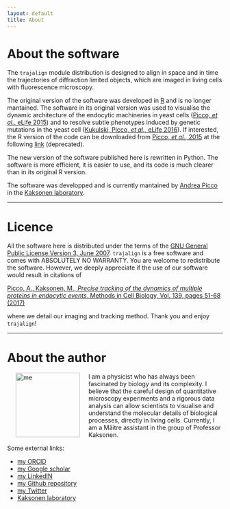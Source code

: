 ```yaml
---
layout: default 
title: About 
---
```

# About the software

The `trajalign` module distribution is designed to align in space and in time the trajectories of diffraction limited objects, which are imaged in living cells with fluorescence microscopy.

The original version of the software was developed in [R](www.cran.org) and is no longer mantained. The software in its original version  was used to visualise the dynamic architecture of the endocytic machineries in yeast cells ([Picco, _et al._, eLife 2015](http://dx.doi.org/10.7554/eLife.04535)) and to resolve subtle phenotypes induced by genetic mutations in the yeast cell ([Kukulski, Picco, _et al._, eLife 2016](http://dx.doi.org/10.7554/eLife.16036)).
If interested, the R version of the code can be downloaded from [Picco, _et al._, 2015](http://dx.doi.org/10.7554/eLife.04535) at the following [link](https://doi.org/10.7554/eLife.04535.024) (deprecated).

The new version of the software published here is rewritten in Python. The software is more efficient, it is easier to use, and its code is much clearer than in its original R version. 

The software was developped and is currently mantained by [Andrea Picco](https://github.com/apicco) in the [Kaksonen laboratory](http://cms.unige.ch/sciences/biochimie/-Marko-Kaksonen-.html).

***

# Licence

All the software here is distributed under the terms of the [GNU General Public License Version 3, June 2007](https://www.gnu.org/licenses/gpl.html). `trajalign` is a free software and comes with ABSOLUTELY NO WARRANTY. You are welcome to redistribute the software. However, we deeply appreciate if the use of our software would result in citations of 

[Picco, A., Kaksonen, M., _Precise tracking of the dynamics of multiple proteins in endocytic events_,  Methods in Cell Biology, Vol. 139, pages 51-68 (2017)](http://www.sciencedirect.com/science/article/pii/S0091679X16301546)

where we detail our imaging and tracking method.
Thank you and enjoy `trajalign`!

***

# About the author

<img src="images/me.jpg" alt="me" align="left" style="width: 150px;" hspace="20"/>
I am a physicist who has always been fascinated by biology and its complexity. I believe that the careful design of quantitative microscopy experiments and a rigorous data analysis can allow scientists to visualise and understand the molecular details of biological processes, directly in living cells. Currently, I am a Mâitre assistant in the group of Professor Kaksonen. 


Some external links:
* [my ORCID](http://orcid.org/0000-0003-2548-9183)
* [my Google scholar](https://scholar.google.ch/citations?user=LpvPoGIAAAAJ&hl=en)
* [my LinkedIN](https://ch.linkedin.com/in/andrea-picco-9b62a274)
* [my Github repository](https://github.com/apicco)
* [my Twitter](https://twitter.com/g_trevize)
* [Kaksonen laboratory](http://cms.unige.ch/sciences/biochimie/-Marko-Kaksonen-.html)


